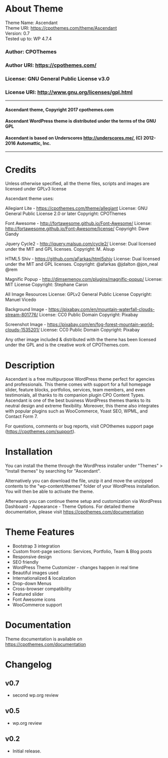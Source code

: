 # About Theme

Theme Name: Ascendant<br>
Theme URI: https://cpothemes.com/theme/Ascendant<br>
Version: 0.7<br>
Tested up to: WP 4.7.4<br>

### Author: CPOThemes<br>
### Author URI: https://cpothemes.com/<br>
### License: GNU General Public License v3.0 <br />
### License URI: http://www.gnu.org/licenses/gpl.html <br />
-------------------------------------------------------
#### Ascendant theme, Copyright 2017 cpothemes.com <br />
#### Ascendant WordPress theme is distributed under the terms of the GNU GPL <br />
#### Ascendant is based on Underscores http://underscores.me/, (C) 2012-2016 Automattic, Inc. <br />
-------------------------------------------------------

# Credits
Unless otherwise specified, all the theme files, scripts and images are licensed under GPLv3 license <br />

Ascendant theme uses:

Allegiant Lite - https://cpothemes.com/theme/allegiant
License: GNU General Public License 2.0 or later
Copyright: CPOThemes

Font Awesome - http://fortawesome.github.io/Font-Awesome/
License: http://fortawesome.github.io/Font-Awesome/license/
Copyright: Dave Gandy

Jquery Cycle2 - http://jquery.malsup.com/cycle2/
License: Dual licensed under the MIT and GPL licenses.
Copyright: M. Alsup

HTML5 Shiv - https://github.com/aFarkas/html5shiv
License: Dual licensed under the MIT and GPL licenses.
Copyright: @afarkas @jdalton @jon_neal @rem

Magnific Popup - http://dimsemenov.com/plugins/magnific-popup/
License: MIT License
Copyright: Stephane Caron

All Image Resources
License: GPLv2 General Public License
Copyright: Manuel Vicedo

Background Image - https://pixabay.com/en/mountain-waterfall-clouds-stream-801776/
License: CC0 Public Domain
Copyright: Pixabay

Screenshot Image - https://pixabay.com/en/fog-forest-mountain-world-clouds-1535201/
License: CC0 Public Domain
Copyright: Pixabay

Any other image included & distributed with the theme has been licensed under the GPL and is the creative work of CPOThemes.com.

# Description

Ascendant is a free multipurpose WordPress theme perfect for agencies and professionals. This theme comes with support for a full homepage slider, feature blocks, portfolios, services, team members, and even testimonials, all thanks to its companion plugin CPO Content Types. Ascendant is one of the best business WordPress themes thanks to its neutral design and extreme flexibility. Moreover, this theme also integrates with popular plugins such as WooCommerce, Yoast SEO, WPML, and Contact Form 7.



For questions, comments or bug reports, visit CPOthemes support page (https://cpothemes.com/support).

# Installation

You can install the theme through the WordPress installer under "Themes" > "Install themes" by searching for "Ascendant".

Alternatively you can download the file, unzip it and move the unzipped contents to the "wp-content/themes" folder of your WordPress installation. You will then be able to activate the theme.

Afterwards you can continue theme setup and customization via WordPress Dashboard - Appearance - Theme Options. For detailed theme documentation, please visit https://cpothemes.com/documentation

# Theme Features

* Bootstrap 3 integration
* Custom front-page sections: Services, Portfolio, Team & Blog posts
* Responsive design
* SEO friendly
* WordPress Theme Customizer - changes happen in real time
* Beautiful images used
* Internationalized & localization
* Drop-down Menus
* Cross-browser compatibility
* Featured slider
* Font Awesome icons
* WooCommerce support


# Documentation

Theme documentation is available on https://cpothemes.com/documentation

# Changelog

## v0.7
* second wp.org review

## v0.5
* wp.org review

## v0.2 
* Initial release.
